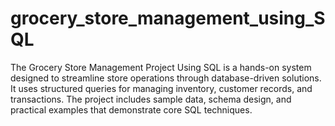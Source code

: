 # grocery_store_management_using_SQL
The Grocery Store Management Project Using SQL is a hands-on system designed to streamline store operations through database-driven solutions. It uses structured queries for managing inventory, customer records, and transactions. The project includes sample data, schema design, and practical examples that demonstrate core SQL techniques.
